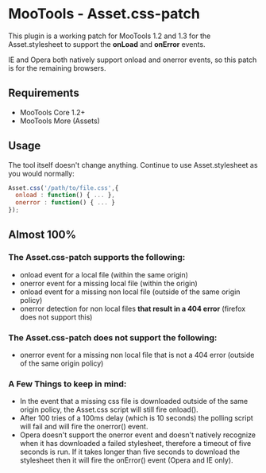 # MooTools - Asset.css-patch

This plugin is a working patch for MooTools 1.2 and 1.3 for the Asset.stylesheet to support the **onLoad** and **onError** events.

IE and Opera both natively support onload and onerror events, so this patch is for the remaining browsers.

## Requirements

- MooTools Core 1.2+
- MooTools More (Assets)

## Usage

The tool itself doesn't change anything. Continue to use Asset.stylesheet as you would normally:

```javascript
Asset.css('/path/to/file.css',{
  onload : function() { ... },
  onerror : function() { ... }
});
```

## Almost 100%

### The Asset.css-patch supports the following:

- onload event for a local file (within the same origin)
- onerror event for a missing local file (within the origin)
- onload event for a missing non local file (outside of the same origin policy)
- onerror detection for non local files **that result in a 404 error** (firefox does not support this)

### The Asset.css-patch **does not support** the following:

- onerror event for a missing non local file that is not a 404 error (outside of the same origin policy)


### A Few Things to keep in mind:

- In the event that a missing css file is downloaded outside of the same origin policy, the Asset.css script will still fire onload().
- After 100 tries of a 100ms delay (which is 10 seconds) the polling script will fail and will fire the onerror() event.
- Opera doesn't support the onerror event and doesn't natively recognize when it has downloaded a failed stylesheet, therefore a timeout of five seconds is run. If it takes longer than five seconds to download the stylesheet then it will fire the onError() event (Opera and IE only).
